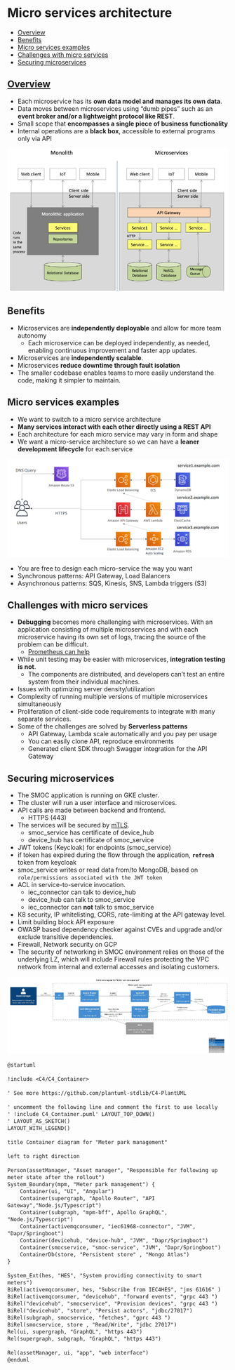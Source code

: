 # Micro services architecture
- [Overview](#verview)
- [Benefits](#benefits)
- [Micro services examples](#micro-services-examples)
- [Challenges with micro services](#challenges-with-micro-services)
- [Securing microservices](#securing-microservices)
## [Overview](https://youtu.be/lTAcCNbJ7KE)
- Each microservice has its **own data model and manages its own data**.
- Data moves between microservices using “dumb pipes” such as an **event broker and/or a lightweight protocol like REST**.
- Small scope that **encompasses a single piece of business functionality**
- Internal operations are a **black box**, accessible to external programs only via API
<img src="images/microservice.png">

## Benefits
- Microservices are **independently deployable** and allow for more team autonomy
  - Each microservice can be deployed independently, as needed, enabling continuous improvement and faster app updates.
- Microservices are **independently scalable**.
- Microservices **reduce downtime through fault isolation**
- The smaller codebase enables teams to more easily understand the code, making it simpler to maintain.
## Micro services examples 
- We want to switch to a micro service architecture
- **Many services interact with each other directly using a REST API**
- Each architecture for each micro service may vary in form and shape
- We want a micro-service architecture so we can have a **leaner development lifecycle** for each service

<img src="images/1.png">

- You are free to design each micro-service the way you want
- Synchronous patterns: API Gateway, Load Balancers
- Asynchronous patterns: SQS, Kinesis, SNS, Lambda triggers (S3)

## Challenges with micro services
- **Debugging** becomes more challenging with microservices. With an application consisting of multiple microservices and with each microservice having its own set of logs, tracing the source of the problem can be difficult.
  - [Prometheus can help](https://github.com/sbhrwl/system_design/blob/main/docs/Middleware/prometheus/README.md)
- While unit testing may be easier with microservices, **integration testing is not**. 
  - The components are distributed, and developers can’t test an entire system from their individual machines.
- Issues with optimizing server density/utilization
- Complexity of running multiple versions of multiple microservices simultaneously
- Proliferation of client-side code requirements to integrate with many separate services.
- Some of the challenges are solved by **Serverless patterns**
  - API Gateway, Lambda scale automatically and you pay per usage
  - You can easily clone API, reproduce environments
  - Generated client SDK through Swagger integration for the API Gateway
## Securing microservices
- The SMOC application is running on GKE cluster.
- The cluster will run a user interface and microservices.
- API calls are made between backend and frontend.
  - HTTPS (443)
-	The services will be secured by [mTLS](https://docs.dapr.io/operations/security/mtls/).
    -	smoc_service has certificate of device_hub
    -	device_hub has certificate of smoc_service
-	JWT tokens (Keycloak) for endpoints (smoc_service)
  -	if token has expired during the flow through the application, **`refresh`** token from keycloak
  -	smoc_service writes or read data from/to MongoDB, based on `role/permissions associated with the JWT token`
- ACL in service-to-service invocation.
  - iec_connector can talk to device_hub
  - device_hub can talk to smoc_service
  - iec_connector can **not** talk to smoc_service 
-	K8 security, IP whitelisting, CORS, rate-limiting at the API gateway level. 
-	Limit building block API exposure
-	OWASP based dependency checker against CVEs and upgrade and/or exclude transitive dependencies.
-	Firewall, Network security on GCP
  - The security of networking in SMOC environment relies on those of the underlying LZ, which will include Firewall rules protecting the VPC network from internal and external accesses and isolating customers.
<img src="images/security.jpg">

```
@startuml

!include <C4/C4_Container>

' See more https://github.com/plantuml-stdlib/C4-PlantUML

' uncomment the following line and comment the first to use locally
' !include C4_Container.puml' LAYOUT_TOP_DOWN()
' LAYOUT_AS_SKETCH()
LAYOUT_WITH_LEGEND()

title Container diagram for "Meter park management"

left to right direction

Person(assetManager, "Asset manager", "Responsible for following up meter state after the rollout")
System_Boundary(mpm, "Meter park management") {
    Container(ui, "UI", "Angular")
    Container(supergraph, "Apollo Router", "API Gateway","Node.js/Typescript")
    Container(subgraph, "mpm-bff", Apollo GraphQL", "Node.js/Typescript")
    Container(activemqconsumer, "iec61968-connector", "JVM", "Dapr/Springboot")
    Container(devicehub, "device-hub", "JVM", "Dapr/Springboot")
    Container(smocservice, "smoc-service", "JVM", "Dapr/Springboot")
    ContainerDb(store, "Persistent store" , "Mongo Atlas")
}

System_Ext(hes, "HES", "System providing connectivity to smart meters")
BiRel(activemqconsumer, hes, "Subscribe from IEC4HES", "jms 61616" )
BiRel(activemqconsumer, "devicehub", "forward events", "grpc 443 ")
BiRel("devicehub", "smocservice", "Provision devices", "grpc 443 ")
BiRel("devicehub", "store", "Persist actors", "jdbc/27017")
BiRel(subgraph, smocservice, "fetches", "gprc 443 ")
BiRel(smocservice, store , "Read/Write", "jdbc 27017")
Rel(ui, supergraph, "GraphQL", "https 443")
Rel(supergraph, subgraph, "GraphQL", "https 443")

Rel(assetManager, ui, "app", "web interface")
@enduml
```
